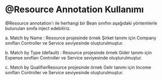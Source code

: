 # @Resource Annotation Kullanımı

@Resource annotation'ı ile herhangi bir Bean sınıfını aşağıdaki yöntemlerle bulunulan sınıfa inject edebiliriz.

a. Match by Name : Resource projesinde örnek Şirket tanımı için Company sınıfları Controller ve Service seviyesinde oluşturulmuştur.

b. Match by Type (default) : Resource projesinde örnek Gider tanımı için Expense sınıfları Controller ve Service seviyesinde oluşturulmuştur.

c. Match by QualifierResource projesinde örnek Gelir tanımı için Income sınıfları Controller ve Service seviyesinde oluşturulmuştur.

